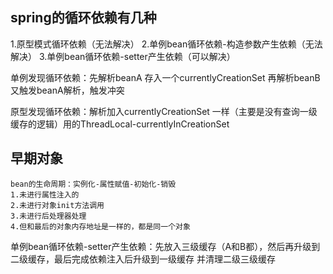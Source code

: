 
## spring的循环依赖有几种
 1.原型模式循环依赖（无法解决）
 2.单例bean循环依赖-构造参数产生依赖（无法解决）
 3.单例bean循环依赖-setter产生依赖（可以解决）

单例发现循环依赖：先解析beanA 存入一个currentlyCreationSet 再解析beanB 又触发beanA解析，触发冲突

原型发现循环依赖：解析加入currentlyCreationSet 一样（主要是没有查询一级缓存的逻辑）用的ThreadLocal-currentlyInCreationSet

## 早期对象
    bean的生命周期：实例化-属性赋值-初始化-销毁
	1.未进行属性注入的
	2.未进行对象init方法调用
	3.未进行后处理器处理
	4.但和最后的对象内存地址是一样的，都是同一个对象

单例bean循环依赖-setter产生依赖：先放入三级缓存（A和B都），然后再升级到二级缓存，最后完成依赖注入后升级到一级缓存 并清理二级三级缓存